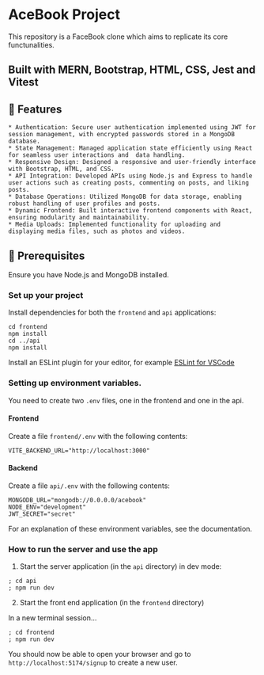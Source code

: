 # AceBook Project

This repository is a FaceBook clone which aims to replicate its core functunalities.

## Built with MERN, Bootstrap, HTML, CSS, Jest and Vitest

## 🌟 Features

    * Authentication: Secure user authentication implemented using JWT for session management, with encrypted passwords stored in a MongoDB database.
    * State Management: Managed application state efficiently using React for seamless user interactions and  data handling.
    * Responsive Design: Designed a responsive and user-friendly interface with Bootstrap, HTML, and CSS.
    * API Integration: Developed APIs using Node.js and Express to handle user actions such as creating posts, commenting on posts, and liking posts.
    * Database Operations: Utilized MongoDB for data storage, enabling robust handling of user profiles and posts.
    * Dynamic Frontend: Built interactive frontend components with React, ensuring modularity and maintainability.
    * Media Uploads: Implemented functionality for uploading and displaying media files, such as photos and videos.

## 🔧 Prerequisites

Ensure you have Node.js and MongoDB installed.

### Set up your project

Install dependencies for both the `frontend` and `api` applications:

```
cd frontend
npm install
cd ../api
npm install
```

Install an ESLint plugin for your editor, for example
[ESLint for VSCode](https://marketplace.visualstudio.com/items?itemName=dbaeumer.vscode-eslint)

### Setting up environment variables.

You need to create two `.env` files, one in the frontend and one in the api.

#### Frontend

Create a file `frontend/.env` with the following contents:

```
VITE_BACKEND_URL="http://localhost:3000"
```

#### Backend

Create a file `api/.env` with the following contents:

```
MONGODB_URL="mongodb://0.0.0.0/acebook"
NODE_ENV="development"
JWT_SECRET="secret"
```

For an explanation of these environment variables, see the documentation.

### How to run the server and use the app

1. Start the server application (in the `api` directory) in dev mode:

```
; cd api
; npm run dev
```

2. Start the front end application (in the `frontend` directory)

In a new terminal session...

```
; cd frontend
; npm run dev
```

You should now be able to open your browser and go to
`http://localhost:5174/signup` to create a new user.

